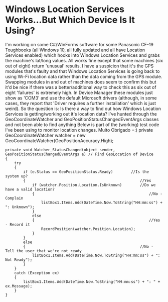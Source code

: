 
# Windows Location Services Works...But Which Device Is It Using?

I'm working on some C#/WinForms software for some Panasonic CF-19 Toughbooks (all Windows 10, all fully updated and all have Location Services enabled) which hooks into Windows Location Services and grabs the machine's lat/long values. All works fine except that some machines (six out of eight) return 'unusual' results. I have a suspicion that it's the GPS modules that's faulty and that Windows Location Services is going back to using Wi-Fi location data rather than the data coming from the GPS module. Swapping modules in and out of machines does seem to confirm this but it'd be nice if there was a better/additional way to check this as six out of eight 'failures' is extremely high. In Device Manager these modules just show as 'COM3' and use the default Microsoft drivers (although, in some cases, they report that 'Driver requires a further installation' which is just weird).
So the question is: Is there a way to find out how Windows Location Services is getting/working out it's location data? I've hunted through the GeoCoordinateWatcher and GeoPositionStatusChangedEventArgs classes and not been able to find anything
Below is part of the (working) test code I've been using to monitor location changes.
Muito Obrigado =:)
    private GeoCoordinateWatcher watcher = new GeoCoordinateWatcher(GeoPositionAccuracy.High);

    private void Watcher_StatusChanged(object sender, GeoPositionStatusChangedEventArgs e) // Find GeoLocation of Device  
    {
        try
        {
            if (e.Status == GeoPositionStatus.Ready)        //Is the system up?
            {                                                   //Yes
                if (watcher.Position.Location.IsUnknown)        //Do we have a valid location?
                {                                                   //No - Complain
                    listBox1.Items.Add(DateTime.Now.ToString("HH:mm:ss") + ": Unknown");
                }
                else
                {                                                   //Yes - Record it
                    RecordPosition(watcher.Position.Location);
                }
            }
            else
            {                                                   //No - Tell the user that we're not ready
                listBox1.Items.Add(DateTime.Now.ToString("HH:mm:ss") + ": Not Ready");
            }
        }
        catch (Exception ex)
        {
            listBox1.Items.Add(DateTime.Now.ToString("HH:mm:ss") + ": " + ex.Message);
        }
    }


        